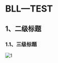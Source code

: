 # BLL—TEST

## 1、二级标题

### 1.1、三级标题

![1](/home/bailiangliang/deep_learning_env_pytotch/classify_resnet/image_for_test/categories0/1.png)